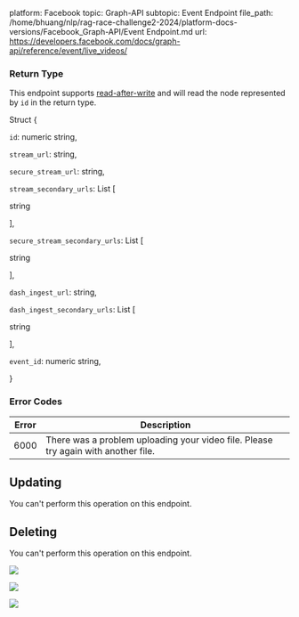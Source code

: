 platform: Facebook
topic: Graph-API
subtopic: Event Endpoint
file_path: /home/bhuang/nlp/rag-race-challenge2-2024/platform-docs-versions/Facebook_Graph-API/Event Endpoint.md
url: https://developers.facebook.com/docs/graph-api/reference/event/live_videos/

### Return Type

This endpoint supports [read-after-write](https://developers.facebook.com/docs/graph-api/advanced/#read-after-write) and will read the node represented by `id` in the return type.

Struct {

`id`: numeric string,

`stream_url`: string,

`secure_stream_url`: string,

`stream_secondary_urls`: List \[

string

\],

`secure_stream_secondary_urls`: List \[

string

\],

`dash_ingest_url`: string,

`dash_ingest_secondary_urls`: List \[

string

\],

`event_id`: numeric string,

}

### Error Codes

| Error | Description |
| --- | --- |
| 6000 | There was a problem uploading your video file. Please try again with another file. |

## Updating

You can't perform this operation on this endpoint.

## Deleting

You can't perform this operation on this endpoint.

![](https://www.facebook.com/tr?id=675141479195042&ev=PageView&noscript=1)

![](https://www.facebook.com/tr?id=574561515946252&ev=PageView&noscript=1)

![](https://www.facebook.com/tr?id=1754628768090156&ev=PageView&noscript=1)